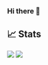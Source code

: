 ### Hi there 👋



## 📈 Stats
<div display="inline">
<img src="https://github-readme-stats.vercel.app/api?username=RaduAvramescu&theme=dark&show_icons=true" />
<img src="https://github-readme-stats.vercel.app/api/top-langs/?username=RaduAvramescu&theme=dark&show_icons=true" />
<div>

<!--
**RaduAvramescu/RaduAvramescu** is a ✨ _special_ ✨ repository because its `README.md` (this file) appears on your GitHub profile.

Here are some ideas to get you started:

- 🔭 I’m currently working on ...
- 🌱 I’m currently learning ...
- 👯 I’m looking to collaborate on ...
- 🤔 I’m looking for help with ...
- 💬 Ask me about ...
- 📫 How to reach me: ...
- 😄 Pronouns: ...
- ⚡ Fun fact: ...
-->
